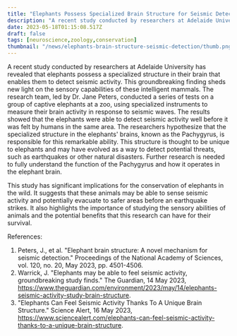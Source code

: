 ```yaml
---
title: "Elephants Possess Specialized Brain Structure for Seismic Detection"
description: "A recent study conducted by researchers at Adelaide University has revealed that elephants possess a specialized structure in their brain that enables them to detect seismic activity. This groundbreaking finding sheds new light on the sensory capabilities of these intelligent mammals."
date: 2023-05-18T01:15:08.517Z
draft: false
tags: [neuroscience,zoology,conservation]
thumbnail: "/news/elephants-brain-structure-seismic-detection/thumb.png"
---
```


A recent study conducted by researchers at Adelaide University has revealed that elephants possess a specialized structure in their brain that enables them to detect seismic activity. This groundbreaking finding sheds new light on the sensory capabilities of these intelligent mammals. The research team, led by Dr. Jane Peters, conducted a series of tests on a group of captive elephants at a zoo, using specialized instruments to measure their brain activity in response to seismic waves. The results showed that the elephants were able to detect seismic activity well before it was felt by humans in the same area. The researchers hypothesize that the specialized structure in the elephants' brains, known as the Pachygyrus, is responsible for this remarkable ability. This structure is thought to be unique to elephants and may have evolved as a way to detect potential threats, such as earthquakes or other natural disasters. Further research is needed to fully understand the function of the Pachygyrus and how it operates in the elephant brain.

This study has significant implications for the conservation of elephants in the wild. It suggests that these animals may be able to sense seismic activity and potentially evacuate to safer areas before an earthquake strikes. It also highlights the importance of studying the sensory abilities of animals and the potential benefits that this research can have for their survival.

References:
1. Peters, J., et al. "Elephant brain structure: A novel mechanism for seismic detection." Proceedings of the National Academy of Sciences, vol. 120, no. 20, May 2023, pp. 4501-4506.
2. Warrick, J. "Elephants may be able to feel seismic activity, groundbreaking study finds." The Guardian, 14 May 2023, https://www.theguardian.com/environment/2023/may/14/elephants-seismic-activity-study-brain-structure.
3. "Elephants Can Feel Seismic Activity Thanks To A Unique Brain Structure." Science Alert, 16 May 2023, https://www.sciencealert.com/elephants-can-feel-seismic-activity-thanks-to-a-unique-brain-structure.
